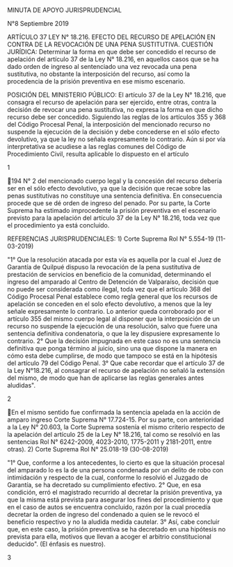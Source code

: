 MINUTA DE APOYO JURISPRUDENCIAL

N°8 Septiembre 2019

ARTÍCULO 37 LEY N° 18.216. EFECTO DEL RECURSO DE APELACIÓN EN CONTRA DE
LA REVOCACIÓN DE UNA PENA SUSTITUTIVA. CUESTIÓN JURÍDICA: Determinar la
forma en que debe ser concedido el recurso de apelación del artículo 37
de la Ley N° 18.216, en aquellos casos que se ha dado orden de ingreso
al sentenciado una vez revocada una pena sustitutiva, no obstante la
interposición del recurso, así como la procedencia de la prisión
preventiva en ese mismo escenario.

POSICIÓN DEL MINISTERIO PÚBLICO: El artículo 37 de la Ley N° 18.216, que
consagra el recurso de apelación para ser ejercido, entre otras, contra
la decisión de revocar una pena sustitutiva, no expresa la forma en que
dicho recurso debe ser concedido. Siguiendo las reglas de los artículos
355 y 368 del Código Procesal Penal, la interposición del mencionado
recurso no suspende la ejecución de la decisión y debe concederse en el
sólo efecto devolutivo, ya que la ley no señala expresamente lo
contrario. Aún si por vía interpretativa se acudiese a las reglas
comunes del Código de Procedimiento Civil, resulta aplicable lo
dispuesto en el artículo

1

194 N° 2 del mencionado cuerpo legal y la concesión del recurso debería
ser en el sólo efecto devolutivo, ya que la decisión que recae sobre las
penas sustitutivas no constituye una sentencia definitiva. En
consecuencia procede que se dé orden de ingreso del penado. Por su
parte, la Corte Suprema ha estimado improcedente la prisión preventiva
en el escenario previsto para la apelación del artículo 37 de la Ley N°
18.216, toda vez que el procedimiento ya está concluido.

REFERENCIAS JURISPRUDENCIALES: 1) Corte Suprema Rol N° 5.554-19
(11-03-2019)

"1° Que la resolución atacada por esta vía es aquella por la cual el
Juez de Garantía de Quilpué dispuso la revocación de la pena sustitutiva
de prestación de servicios en beneficio de la comunidad, determinando el
ingreso del amparado al Centro de Detención de Valparaíso, decisión que
no puede ser considerada como ilegal, toda vez que el artículo 368 del
Código Procesal Penal establece como regla general que los recursos de
apelación se conceden en el solo efecto devolutivo, a menos que la ley
señale expresamente lo contrario. Lo anterior queda corroborado por el
artículo 355 del mismo cuerpo legal al disponer que la interposición de
un recurso no suspende la ejecución de una resolución, salvo que fuere
una sentencia definitiva condenatoria, o que la ley dispusiere
expresamente lo contrario. 2° Que la decisión impugnada en este caso no
es una sentencia definitiva que ponga término al juicio, sino una que
dispone la manera en cómo esta debe cumplirse, de modo que tampoco se
está en la hipótesis del artículo 79 del Código Penal. 3° Que cabe
recordar que el artículo 37 de la Ley N°18.216, al consagrar el recurso
de apelación no señaló la extensión del mismo, de modo que han de
aplicarse las reglas generales antes aludidas".

2

En el mismo sentido fue confirmada la sentencia apelada en la acción de
amparo ingreso Corte Suprema N° 17.724-15. Por su parte, con
anterioridad a la Ley N° 20.603, la Corte Suprema sostenía el mismo
criterio respecto de la apelación del artículo 25 de la Ley N° 18.216,
tal como se resolvió en las sentencias Rol N° 6242-2009, 4023-2010,
1775-2011 y 2181-2011, entre otras). 2) Corte Suprema Rol N° 25.018-19
(30-08-2019)

"1° Que, conforme a los antecedentes, lo cierto es que la situación
procesal del amparado lo es la de una persona condenada por un delito de
robo con intimidación y respecto de la cual, conforme lo resolvió el
Juzgado de Garantía, se ha decretado su cumplimiento efectivo. 2° Que,
en esa condición, erró el magistrado recurrido al decretar la prisión
preventiva, ya que la misma está prevista para asegurar los fines del
procedimiento y que en el caso de autos se encuentra concluido, razón
por la cual procedía decretar la orden de ingreso del condenado a quien
se le revocó el beneficio respectivo y no la aludida medida cautelar. 3°
Así, cabe concluir que, en este caso, la prisión preventiva se ha
decretado en una hipótesis no prevista para ella, motivos que llevan a
acoger el arbitrio constitucional deducido". (El énfasis es nuestro).

3


